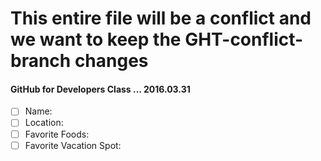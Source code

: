 # This entire file will be a conflict and we want to keep the GHT-conflict-branch changes

#### GitHub for Developers Class ... 2016.03.31

- [ ] Name:
- [ ] Location:
- [ ] Favorite Foods:
- [ ] Favorite Vacation Spot:
